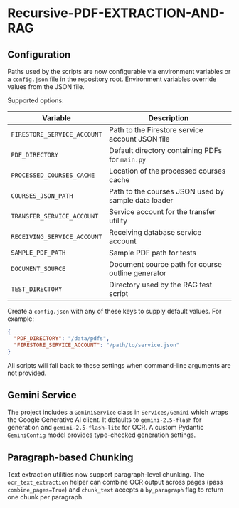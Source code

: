 # Recursive-PDF-EXTRACTION-AND-RAG

## Configuration

Paths used by the scripts are now configurable via environment variables or a
`config.json` file in the repository root. Environment variables override values
from the JSON file.

Supported options:

| Variable | Description |
| -------- | ----------- |
| `FIRESTORE_SERVICE_ACCOUNT` | Path to the Firestore service account JSON file |
| `PDF_DIRECTORY` | Default directory containing PDFs for `main.py` |
| `PROCESSED_COURSES_CACHE` | Location of the processed courses cache |
| `COURSES_JSON_PATH` | Path to the courses JSON used by sample data loader |
| `TRANSFER_SERVICE_ACCOUNT` | Service account for the transfer utility |
| `RECEIVING_SERVICE_ACCOUNT` | Receiving database service account |
| `SAMPLE_PDF_PATH` | Sample PDF path for tests |
| `DOCUMENT_SOURCE` | Document source path for course outline generator |
| `TEST_DIRECTORY` | Directory used by the RAG test script |

Create a `config.json` with any of these keys to supply default values. For
example:

```json
{
  "PDF_DIRECTORY": "/data/pdfs",
  "FIRESTORE_SERVICE_ACCOUNT": "/path/to/service.json"
}
```

All scripts will fall back to these settings when command-line arguments are not
provided.

## Gemini Service

The project includes a `GeminiService` class in `Services/Gemini` which wraps the Google Generative AI client. It defaults to `gemini-2.5-flash` for generation and `gemini-2.5-flash-lite` for OCR. A custom Pydantic `GeminiConfig` model provides type-checked generation settings.

## Paragraph-based Chunking

Text extraction utilities now support paragraph-level chunking. The `ocr_text_extraction` helper can combine OCR output across pages (pass `combine_pages=True`) and `chunk_text` accepts a `by_paragraph` flag to return one chunk per paragraph.
